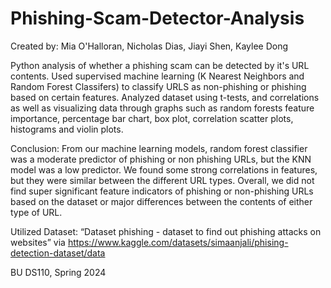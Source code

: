 # Phishing-Scam-Detector-Analysis
Created by: Mia O'Halloran, Nicholas Dias, Jiayi Shen, Kaylee Dong

Python analysis of whether a phishing scam can be detected by it's URL contents. Used supervised machine learning (K Nearest Neighbors and Random Forest Classifers) to classify URLS as non-phishing or phishing based on certain features. Analyzed dataset using t-tests, and correlations as well as visualizing data through graphs such as random forests feature importance, percentage bar chart, box plot, correlation scatter plots, histograms and violin plots.

Conclusion:
From our machine learning models, random forest classifier was a moderate predictor of phishing or non phishing URLs, but the KNN model was a low predictor. We found some strong correlations in features, but they were similar between the different URL types. Overall, we did not find super significant feature indicators of phishing or non-phishing URLs based on the dataset or major differences between the contents of either type of URL. 

Utilized Dataset: “Dataset phishing - dataset to find out phishing attacks on websites”  via https://www.kaggle.com/datasets/simaanjali/phising-detection-dataset/data 

BU DS110, Spring 2024
